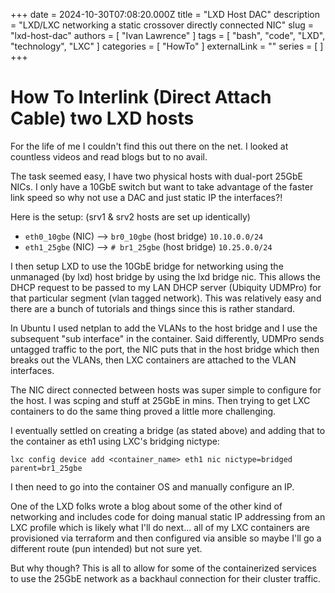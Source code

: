 +++
date = 2024-10-30T07:08:20.000Z
title = "LXD Host DAC"
description = "LXD/LXC networking a static crossover directly connected NIC"
slug = "lxd-host-dac"
authors = [ "Ivan Lawrence" ]
tags = [ "bash", "code", "LXD", "technology", "LXC" ]
categories = [ "HowTo" ]
externalLink = ""
series = [ ]
+++
# How To Interlink (Direct Attach Cable) two LXD hosts 
For the life of me I couldn't find this out there on the net. I looked at countless videos and read blogs but to no avail.

The task seemed easy, I have two physical hosts with dual-port 25GbE NICs. I only have a 10GbE switch but want to take advantage of the faster link speed so why not use a DAC and just static IP the interfaces?!

Here is the setup:
(srv1 & srv2 hosts are set up identically)
- `eth0_10gbe` (NIC) --> `br0_10gbe` (host bridge) `10.10.0.0/24`
- `eth1_25gbe` (NIC) --> `# br1_25gbe` (host bridge) `10.25.0.0/24`

I then setup LXD to use the 10GbE bridge for networking using the unmanaged (by lxd) host bridge by using the lxd bridge nic. This allows the DHCP request to be passed to my LAN DHCP server (Ubiquity UDMPro) for that particular segment (vlan tagged network). This was relatively easy and there are a bunch of tutorials and things since this is rather standard.

In Ubuntu I used netplan to add the VLANs to the host bridge and I use the subsequent "sub interface" in the container. Said differently, UDMPro sends untagged traffic to the port, the NIC puts that in the host bridge which then breaks out the VLANs, then LXC containers are attached to the VLAN interfaces.

The NIC direct connected between hosts was super simple to configure for the host. I was scping and stuff at 25GbE in mins. Then trying to get LXC containers to do the same thing proved a little more challenging.

I eventually settled on creating a bridge (as stated above) and adding that to the container as eth1 using LXC's bridging nictype:

`lxc config device add <container_name> eth1 nic nictype=bridged parent=br1_25gbe`

I then need to go into the container OS and manually configure an IP.

One of the LXD folks wrote a blog about some of the other kind of networking and includes code for doing manual static IP addressing from an LXC profile which is likely what I'll do next... all of my LXC containers are provisioned via terraform and then configured via ansible so maybe I'll go a different route (pun intended) but not sure yet.

But why though? This is all to allow for some of the containerized services to use the 25GbE network as a backhaul connection for their cluster traffic.
